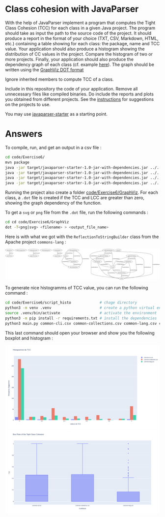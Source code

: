 # Class cohesion with JavaParser

With the help of JavaParser implement a program that computes the Tight Class Cohesion (TCC) for each class in a given Java project. The program should take as input the path to the source code of the project. It should produce a report in the format of your choice (TXT, CSV, Markdown, HTML, etc.) containing a table showing for each class: the package, name and TCC value. 
Your application should also produce a histogram showing the distribution of CC values in the project. Compare the histogram of two or more projects.
Finally, your application should also produce the dependency graph of each class (cf. example [here](https://people.irisa.fr/Benoit.Combemale/pub/course/vv/vv-textbook-v0.1.pdf#cohesion-graph)). The graph should be written using the [GraphViz DOT format](https://www.graphviz.org/)

Ignore inherited members to compute TCC of a class.

Include in this repository the code of your application. Remove all unnecessary files like compiled binaries. Do include the reports and plots you obtained from different projects. See the [instructions](../sujet.md) for suggestions on the projects to use.

You may use [javaparser-starter](../code/javaparser-starter) as a starting point.

# Answers

To compile, run, and get an output in a csv file :

```sh
cd code/Exercise6/
mvn package
java -jar target/javaparser-starter-1.0-jar-with-dependencies.jar ../../projects_codebase/commons-lang/src/main > script_histo/common-lang.csv
java -jar target/javaparser-starter-1.0-jar-with-dependencies.jar ../../projects_codebase/commons-collections/src/main > script_histo/common-collections.csv
java -jar target/javaparser-starter-1.0-jar-with-dependencies.jar ../../projects_codebase/commons-cli/src/main > script_histo/common-cli.csv
java -jar target/javaparser-starter-1.0-jar-with-dependencies.jar ../../projects_codebase/commons-math/src/main > script_histo/common-math.csv
```

Running the project also create a folder [code/Exercise6/GraphViz](code/Exercise6/GraphViz).
For each class, a `.dot` file is created if the TCC and LCC are greater than zero, showing the graph dependency of the function.

To get a `svg` or `png` file from the `.dot` file, run the following commands :

```sh
cd cd code/Exercise6/GraphViz
dot -T<png|svg> <filename> > <output_file_name>
```

Here is with what we got with the `ReflectionToStringBuilder` class from the Apache project 
`commons-lang` :

![graph of Reflection to String Builder](../code/Exercise6/GraphViz/reflection_to_string_builder.svg)

To generate nice histogramms of TCC value, you can run the following command :

```sh
cd code/Exercise6/script_histo             # chage directory
python3 -m venv .venv                      # create a python virtual environment
source .venv/bin/activate                  # activate the environment
python3 -m pip install -r requirements.txt # install the dependencies
python3 main.py common-cli.csv common-collections.csv common-lang.csv common-math.csv
```

This last command should open your browser and show you the following boxplot and histogram :

![Histogramme](ressources/histogram.png)
![boxplot](ressources/boxplot.png)
